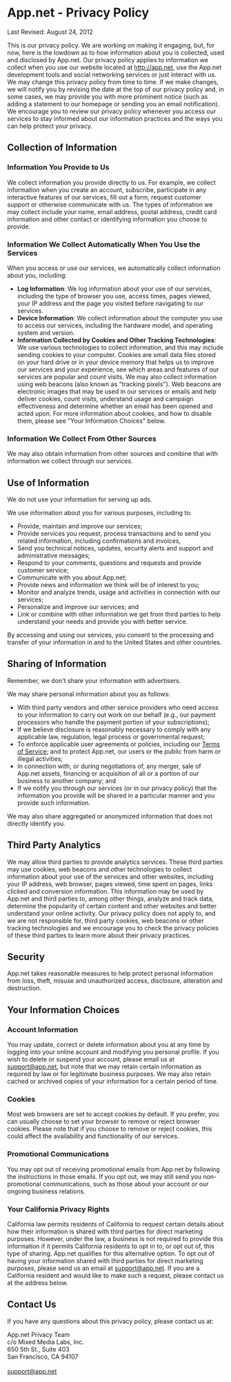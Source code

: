 # App.net - Privacy Policy

Last Revised: August 24, 2012

This is our privacy policy. We are working on making it engaging, but, for now, here is the lowdown as to how information about you is collected, used and disclosed by App.net. Our privacy policy applies to information we collect when you use our website located at http://app.net, use the App.net development tools and social networking services or just interact with us.
We may change this privacy policy from time to time. If we make changes, we will notify you by revising the date at the top of our privacy policy and, in some cases, we may provide you with more prominent notice (such as adding a statement to our homepage or sending you an email notification). We encourage you to review our privacy policy whenever you access our services to stay informed about our information practices and the ways you can help protect your privacy.

## Collection of Information

### Information You Provide to Us
We collect information you provide directly to us. For example, we collect information when you create an account, subscribe, participate in any interactive features of our services, fill out a form, request customer support or otherwise communicate with us. The types of information we may collect include your name, email address, postal address, credit card information and other contact or identifying information you choose to provide.

### Information We Collect Automatically When You Use the Services

When you access or use our services, we automatically collect information about you, including:

* **Log Information**:  We log information about your use of our services, including the type of browser you use, access times, pages viewed, your IP address and the page you visited before navigating to our services.
* **Device Information**:  We collect information about the computer you use to access our services, including the hardware model, and operating system and version.
* **Information Collected by Cookies and Other Tracking Technologies**:  We use various technologies to collect information, and this may include sending cookies to your computer. Cookies are small data files stored on your hard drive or in your device memory that helps us to improve our services and your experience, see which areas and features of our services are popular and count visits. We may also collect information using web beacons (also known as "tracking pixels"). Web beacons are electronic images that may be used in our services or emails and help deliver cookies, count visits, understand usage and campaign effectiveness and determine whether an email has been opened and acted upon. For more information about cookies, and how to disable them, please see "Your Information Choices" below.

### Information We Collect From Other Sources

We may also obtain information from other sources and combine that with information we collect through our services.

## Use of Information

We do not use your information for serving up ads.

We use information about you for various purposes, including to:

* Provide, maintain and improve our services;
* Provide services you request, process transactions and to send you related information, including confirmations and invoices,
* Send you technical notices, updates, security alerts and support and administrative messages;
* Respond to your comments, questions and requests and provide customer service;
* Communicate with you about App.net;
* Provide news and information we think will be of interest to you;
* Monitor and analyze trends, usage and activities in connection with our services;
* Personalize and improve our services; and
* Link or combine with other information we get from third parties to help understand your needs and provide you with better service.

By accessing and using our services, you consent to the processing and transfer of your information in and to the United States and other countries.

## Sharing of Information

Remember, we don't share your information with advertisers.

We may share personal information about you as follows:

* With third party vendors and other service providers who need access to your information to carry out work on our behalf (e.g., our payment processors who handle the payment portion of your subscriptions);
* If we believe disclosure is reasonably necessary to comply with any applicable law, regulation, legal process or governmental request;
* To enforce applicable user agreements or policies, including our [Terms of Service](/legal/terms/); and to protect App.net, our users or the public from harm or illegal activities;
* In connection with, or during negotiations of, any merger, sale of App.net assets, financing or acquisition of all or a portion of our business to another company; and
* If we notify you through our services (or in our privacy policy) that the information you provide will be shared in a particular manner and you provide such information.

We may also share aggregated or anonymized information that does not directly identify you.

## Third Party Analytics

We may allow third parties to provide analytics services. These third parties may use cookies, web beacons and other technologies to collect information about your use of the services and other websites, including your IP address, web browser, pages viewed, time spent on pages, links clicked and conversion information. This information may be used by App.net and third parties to, among other things, analyze and track data, determine the popularity of certain content and other websites and better understand your online activity. Our privacy policy does not apply to, and we are not responsible for, third party cookies, web beacons or other tracking technologies and we encourage you to check the privacy policies of these third parties to learn more about their privacy practices.

## Security

App.net takes reasonable measures to help protect personal information from loss, theft, misuse and unauthorized access, disclosure, alteration and destruction.

## Your Information Choices

### Account Information

You may update, correct or delete information about you at any time by logging into your online account and modifying you personal profile. If you wish to delete or suspend your account, please email us at [support@app.net](mailto:support@app.net), but note that we may retain certain information as required by law or for legitimate business purposes. We may also retain cached or archived copies of your information for a certain period of time.

### Cookies

Most web browsers are set to accept cookies by default. If you prefer, you can usually choose to set your browser to remove or reject browser cookies. Please note that if you choose to remove or reject cookies, this could affect the availability and functionality of our services.

### Promotional Communications

You may opt out of receiving promotional emails from App.net by following the instructions in those emails. If you opt out, we may still send you non-promotional communications, such as those about your account or our ongoing business relations.

### Your California Privacy Rights

California law permits residents of California to request certain details about how their information is shared with third parties for direct marketing purposes. However, under the law, a business is not required to provide this information if it permits California residents to opt in to, or opt out of, this type of sharing.  App.net qualifies for this alternative option. To opt out of having your information shared with third parties for direct marketing purposes, please send us an email at [support@app.net](mailto:support@app.net). If you are a California resident and would like to make such a request, please contact us at the address below.

## Contact Us

If you have any questions about this privacy policy, please contact us at:

App.net Privacy Team<br>
c/o Mixed Media Labs, Inc.<br>
650 5th St., Suite 403<br>
San Francisco, CA 94107<br>
<br>
[support@app.net](mailto:support@app.net)<br>
